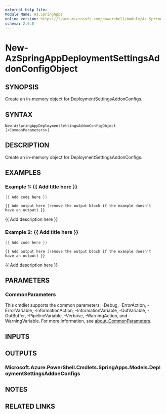 ```yaml
---
external help file:
Module Name: Az.SpringApps
online version: https://learn.microsoft.com/powershell/module/Az.SpringApps/new-azspringappdeploymentsettingsaddonconfigobject
schema: 2.0.0
---
```


# New-AzSpringAppDeploymentSettingsAddonConfigObject

## SYNOPSIS
Create an in-memory object for DeploymentSettingsAddonConfigs.

## SYNTAX

```
New-AzSpringAppDeploymentSettingsAddonConfigObject [<CommonParameters>]
```

## DESCRIPTION
Create an in-memory object for DeploymentSettingsAddonConfigs.

## EXAMPLES

### Example 1: {{ Add title here }}
```powershell
{{ Add code here }}
```

```output
{{ Add output here (remove the output block if the example doesn't have an output) }}
```

{{ Add description here }}

### Example 2: {{ Add title here }}
```powershell
{{ Add code here }}
```

```output
{{ Add output here (remove the output block if the example doesn't have an output) }}
```

{{ Add description here }}

## PARAMETERS

### CommonParameters
This cmdlet supports the common parameters: -Debug, -ErrorAction, -ErrorVariable, -InformationAction, -InformationVariable, -OutVariable, -OutBuffer, -PipelineVariable, -Verbose, -WarningAction, and -WarningVariable. For more information, see [about_CommonParameters](http://go.microsoft.com/fwlink/?LinkID=113216).

## INPUTS

## OUTPUTS

### Microsoft.Azure.PowerShell.Cmdlets.SpringApps.Models.DeploymentSettingsAddonConfigs

## NOTES

## RELATED LINKS

